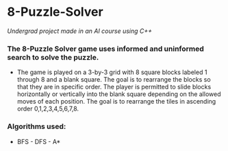 # 8-Puzzle-Solver
_Undergrad project made in an AI course using C++_

### The 8-Puzzle Solver game uses informed and uninformed search to solve the puzzle.
* The game is played on a 3-by-3 grid with 8 square blocks labeled 1 through 8 and a blank square. The goal is to rearrange the blocks so that they are in specific order. The player is permitted to slide blocks horizontally or vertically into the blank square depending on the allowed moves of each position.
The goal is to rearrange the tiles in ascending order 0,1,2,3,4,5,6,7,8.
### Algorithms used:
* BFS - DFS - A*

